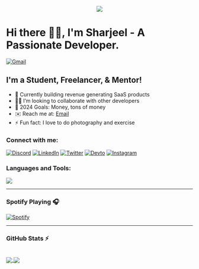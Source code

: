<p align="center">
  <img src="https://developers.giphy.com/branch/master/static/why_4-dbf60f160acb0c6f22c6260bd3a8c6b5.gif" />
</p>

# Hi there 👋🏻, I'm Sharjeel - A Passionate Developer.

[![Gmail](https://img.shields.io/badge/Gmail-D14836?style=for-the-badge&logo=gmail&logoColor=white)][gmail]


## I'm a Student, Freelancer, & Mentor!

- 🌱 Currently building revenue generating SaaS products
- 🤝🏻 I’m looking to collaborate with other developers
- 🥅 2024 Goals: Money, tons of money
- ✉️ Reach me at: [Email][gmail]
- ⚡ Fun fact: I love to do photography and exercise

### Connect with me:

[![Discord](https://skillicons.dev/icons?i=discord)](https://discordapp.com/users/sharjeel.rz#3167)
[![LinkedIn](https://skillicons.dev/icons?i=linkedin)](https://www.linkedin.com/in/sharjeel-riaz/)
[![Twitter](https://skillicons.dev/icons?i=twitter)](https://twitter.com/sharjeelrz)
[![Devto](https://skillicons.dev/icons?i=devto)](https://dev.to/sharjeel-riaz)
[![Instagram](https://skillicons.dev/icons?i=instagram)](https://instagram.com/sharjeel.rz)

### Languages and Tools:


<a href="https://skillicons.dev">
  <img src="https://skillicons.dev/icons?i=aws,azure,bootstrap,c,cpp,css,django,express,figma,firebase,git,html,java,js,jquery,linux,materialui,mongodb,mysql,nextjs,nodejs,php,py,pytorch,react,redux,sass,supabase,svg,tailwind,tensorflow,threejs,ts,vercel,vite" />
</a>


---

### Spotify Playing 🎧

[![Spotify](https://github-spotify-sharjeelriaz.vercel.app/api/spotify)](https://open.spotify.com/user/jt06xkz0s5qwfxwhdpozakks9)

---
  
  ### GitHub Stats :zap:
  <br>
  <a href="#">
  <img align="center" src="https://github-readme-stats-sharjeelriaz.vercel.app/api?username=Sharjeel-Riaz&show_icons=true&theme=tokyonight&hide_border=true" />
</a>
<a href="#">
  <img align="center" src="https://github-readme-stats-sharjeelriaz.vercel.app/api/top-langs?username=Sharjeel-Riaz&show_icons=true&theme=tokyonight&hide_border=true&layout=compact" />
</a>


<!--Selectors Links-->
[upwork]: https://www.upwork.com/freelancers/~01dbc0a239538a6fed
[gmail]: mailto:sharjeelriazsh@gmail.com
